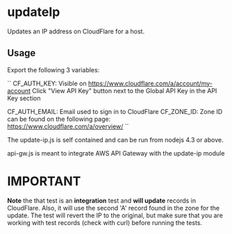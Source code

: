 updateIp
========

Updates an IP address on CloudFlare for a host.

Usage
-----

Export the following 3 variables:

``
CF_AUTH_KEY: Visible on https://www.cloudflare.com/a/account/my-account
  Click "View API Key" button next to the Global API Key in the API Key section

CF_AUTH_EMAIL: Email used to sign in to CloudFlare
CF_ZONE_ID: Zone ID can be found on the following page:
  https://www.cloudflare.com/a/overview/<domain name> 
``

The update-ip.js is self contained and can be run from nodejs 4.3 or above.

api-gw.js is meant to integrate AWS API Gateway with the update-ip module

IMPORTANT
=========

**Note** the that test is an **integration** test and **will update** records in
CloudFlare. Also, it will use the second 'A' record found in the zone for the
update. The test will revert the IP to the original, but make sure that
you are working with test records (check with curl) before running the tests. 
